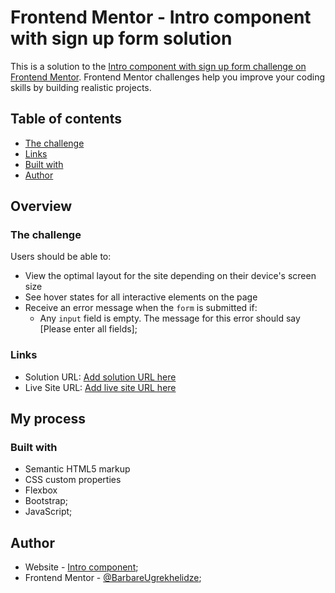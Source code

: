 # Frontend Mentor - Intro component with sign up form solution

This is a solution to the [Intro component with sign up form challenge on Frontend Mentor](https://github.com/BarbareUgrekhelidze/Intro-component.git). Frontend Mentor challenges help you improve your coding skills by building realistic projects. 

## Table of contents

  - [The challenge](#the-challenge)
  - [Links](#links)
  - [Built with](#built-with)
- [Author](#author)

## Overview

### The challenge

Users should be able to:

- View the optimal layout for the site depending on their device's screen size
- See hover states for all interactive elements on the page
- Receive an error message when the `form` is submitted if:
  - Any `input` field is empty. The message for this error should say [Please enter all fields];

### Links

- Solution URL: [Add solution URL here](https://github.com/BarbareUgrekhelidze/Intro-component.git)
- Live Site URL: [Add live site URL here](https://github.com/BarbareUgrekhelidze/Intro-component.git)

## My process

### Built with

- Semantic HTML5 markup
- CSS custom properties
- Flexbox
- Bootstrap;
- JavaScript;

## Author

- Website - [Intro component](https://BarbareUgrekhelidze.github.io/Intro-component/);
- Frontend Mentor - [@BarbareUgrekhelidze](https://www.frontendmentor.io/profile/barbare999);
